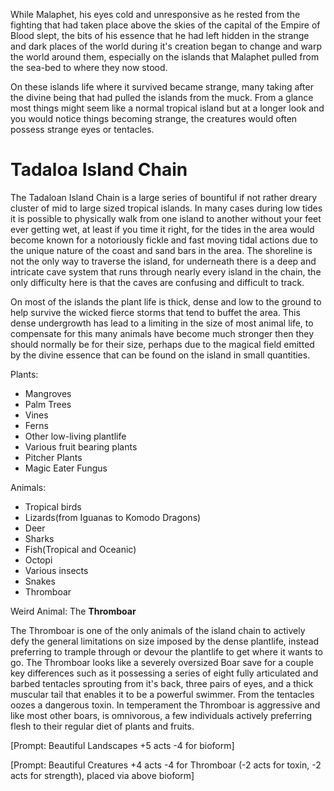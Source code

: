 While Malaphet, his eyes cold and unresponsive as he rested from the fighting that had taken place above the skies of the capital of the Empire of Blood slept, the bits of his essence that he had left hidden in the strange and dark places of the world during it's creation began to change and warp the world around them, especially on the islands that Malaphet pulled from the sea-bed to where they now stood.

On these islands life where it survived became strange, many taking after the divine being that had pulled the islands from the muck. From a glance most things might seem like a normal tropical island but at a longer look and you would notice things becoming strange, the creatures would often possess strange eyes or tentacles.

# Tadaloa Island Chain

The Tadaloan Island Chain is a large series of bountiful if not rather dreary cluster of mid to large sized tropical islands. In many cases during low tides it is possible to physically walk from one island to another without your feet ever getting wet, at least if you time it right, for the tides in the area would become known for a notoriously fickle and fast moving tidal actions due to the unique nature of the coast and sand bars in the area. The shoreline is not the only way to traverse the island, for underneath there is a deep and intricate cave system that runs through nearly every island in the chain, the only difficulty here is that the caves are confusing and difficult to track.

On most of the islands the plant life is thick, dense and low to the ground to help survive the wicked fierce storms that tend to buffet the area. This dense undergrowth has lead to a limiting in the size of most animal life, to compensate for this many animals have become much stronger then they should normally be for their size, perhaps due to the magical  field emitted by the divine essence that can be found on the island in small quantities.

Plants:

* Mangroves
* Palm Trees
* Vines
* Ferns
* Other low-living plantlife
* Various fruit bearing plants
* Pitcher Plants
* Magic Eater Fungus

Animals:

* Tropical birds
* Lizards(from Iguanas to Komodo Dragons)
* Deer
* Sharks
* Fish(Tropical and Oceanic)
* Octopi
* Various insects
* Snakes
* Thromboar

Weird Animal: The **Thromboar**

The Thromboar is one of the only animals of the island chain to actively defy the general limitations on size imposed by the dense plantlife, instead preferring to trample through or devour the plantlife to get where it wants to go. The Thromboar looks like a severely oversized Boar save for a couple key differences such as it possessing a series of eight fully articulated and barbed tentacles sprouting from it's back, three pairs of eyes, and a thick muscular tail that enables it to be a powerful swimmer. From the tentacles oozes a dangerous toxin. In temperament the Thromboar is aggressive and like most other boars, is omnivorous, a few individuals actively preferring flesh to their regular diet of plants and fruits.

\[Prompt: Beautiful Landscapes +5 acts -4 for bioform\]

\[Prompt: Beautiful Creatures +4 acts -4 for Thromboar (-2 acts for toxin, -2 acts for strength), placed via above bioform\]